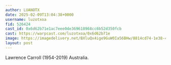```yaml
---
author: LUANOTX
date: 2025-02-09T13:04:38+0000
username: luzotxoa
fid: 526424
cast_id: 0x6d62b71e1ac7eee0de369618968cc6b52d350fcb
cast: https://warpcast.com/luzotxoa/0x6d62b71e
image: https://imagedelivery.net/BXluQx4ige9GuW0Ia56BHw/8814cd74-1e38-4e01-3bf7-83245c29bd00/original
layout: post
---
```

Lawrence Carroll (1954-2019) Australia.  

<img src='https://imagedelivery.net/BXluQx4ige9GuW0Ia56BHw/8814cd74-1e38-4e01-3bf7-83245c29bd00/original' alt='' referrerpolicy='no-referrer'/>